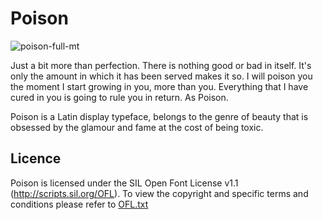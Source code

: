 # Poison

![poison-full-mt](https://user-images.githubusercontent.com/9861917/104019335-63df4480-51e1-11eb-9163-f2ea3b434203.jpg)

Just a bit more than perfection.
There is nothing good or bad in itself. It's only the amount in which it has been served makes it so. I will poison you the moment I start growing in you, more than you. Everything that I have cured in you is going to rule you in return. As Poison.

Poison is a Latin display typeface, belongs to the genre of beauty that is obsessed by the glamour and fame at the cost of being toxic.

## Licence
Poison is licensed under the SIL Open Font License v1.1 (http://scripts.sil.org/OFL). To view the copyright and specific terms and conditions please refer to [OFL.txt](https://github.com/magictype/poison/blob/master/OFL.txt)
